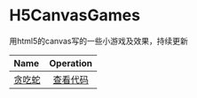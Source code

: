# H5CanvasGames
用html5的canvas写的一些小游戏及效果，持续更新

| Name | Operation |
|:-------- |:--------:|
| [贪吃蛇](https://yanghaomine4ever.github.io/H5CanvasGames/snake/snake.html) | [查看代码](https://github.com/yanghaoMine4ever/H5CanvasGames/tree/master/snake) |

